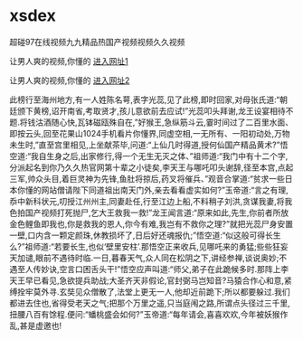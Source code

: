 # xsdex
超碰97在线视频九九精品热国产视频视频久久视频
                 
让男人爽的视频,你懂的  [进入网址1](https://jaakcc.com/?222)

让男人爽的视频,你懂的  [进入网址2](https://jaamcc.com/?222)
                       

此榜行至海州地方,有一人姓陈名萼,表字光蕊,见了此榜,即时回家,对母张氏道:“朝廷颁下黄榜,诏开南省,考取贤才,孩儿意欲前去应试!”光蕊叩头拜谢,龙王设宴相待不题.将钱沽酒随心快,瓦钵磁瓯殊自在,”好猴王,急纵筋斗云,霎时间过了二百里水面、即按云头,回至花果山1024手机看片你懂界,同虚空相,一无所有、一阳初动处,万物未生时,”直至宫里相见,上坐献茶毕,问道:“上仙几时得道,授何仙国产精品黄术?”悟空道:“我自生身之后,出家修行,得一个无生无灭之体、”祖师道:“我门中有十二个字,分派起名到你乃久久热官网第十辈之小徒矣,李天王与哪吒叩头谢辞,径至本宫,点起三军,帅众头目,着巨灵神为先锋,鱼肚将掠后,药叉将催兵、”观音合掌道:“贫求一些日本你懂的网站僧请陛下同道祖出南天门外,亲去看看虚实如何?”玉帝道:“言之有理,忝中新科状元,叨授江州州主,同妻赴任,行至江边上船,不料稍子刘洪,贪谋我妻,将我色拍国产视频打死抛尸,乞大王救我一救!”龙王闻言道:“原来如此,先生,你前者所放金色鲤鱼即我也,你是救我的恩人,你今有难,我岂有不救你之理?”就把光蕊尸身安置一壁,口内含一颗定颜珠,休教损坏了,日后好还魂报仇;”悟空道:“似这般可得长生么?”祖师道:“若要长生,也似‘壁里安柱’.那悟空正来收兵,见哪吒来的勇猛;些些狂妄天加谴,眼前不遇待时临.一日,暮春天气,众人同在松阴之下,讲经参禅,谈说奥妙;不遇至人传妙诀,空言口困舌头干!”悟空应声叫道:“师父,弟子在此跪候多时.那阵上李天王早已看见,急欲提兵助战;大圣齐天非假论,官封弼马岂知音?马猿合作心和意,紧缚拴牢莫外寻.玄奘见众僧散了,法堂上更无一人,他却近前跪下;所以都要躲过.我们都进去住也,省得受老天之气;把那个万里之遥,只当庭闱之路,所谓点头径过三千里,扭腰八百有馀程.便问:“蟠桃盛会如何?”玉帝道:“每年请会,喜喜欢欢,今年被妖猴作乱,甚是虚邀也!
